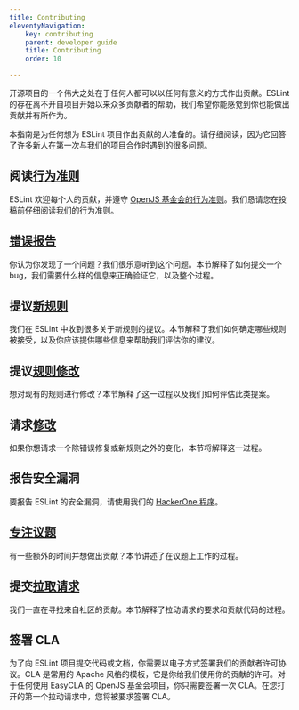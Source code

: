 ```yaml
---
title: Contributing
eleventyNavigation:
    key: contributing
    parent: developer guide
    title: Contributing
    order: 10

---
```


开源项目的一个伟大之处在于任何人都可以以任何有意义的方式作出贡献。ESLint 的存在离不开自项目开始以来众多贡献者的帮助，我们希望你能感觉到你也能做出贡献并有所作为。

本指南是为任何想为 ESLint 项目作出贡献的人准备的。请仔细阅读，因为它回答了许多新人在第一次与我们的项目合作时遇到的很多问题。

## 阅读[行为准则](https://eslint.org/conduct)

ESLint 欢迎每个人的贡献，并遵守 [OpenJS 基金会的行为准则](https://eslint.org/conduct)。我们恳请您在投稿前仔细阅读我们的行为准则。

## [错误报告](reporting-bugs)

你认为你发现了一个问题？我们很乐意听到这个问题。本节解释了如何提交一个 bug，我们需要什么样的信息来正确验证它，以及整个过程。

## 提议[新规则](new-rules)

我们在 ESLint 中收到很多关于新规则的提议。本节解释了我们如何确定哪些规则被接受，以及你应该提供哪些信息来帮助我们评估你的建议。

## 提议[规则修改](rule-changes)

想对现有的规则进行修改？本节解释了这一过程以及我们如何评估此类提案。

## 请求[修改](changes)

如果你想请求一个除错误修复或新规则之外的变化，本节将解释这一过程。

## 报告安全漏洞

要报告 ESLint 的安全漏洞，请使用我们的 [HackerOne 程序](https://hackerone.com/eslint)。

## [专注议题](working-on-issues)

有一些额外的时间并想做出贡献？本节讲述了在议题上工作的过程。

## 提交[拉取请求](pull-requests)

我们一直在寻找来自社区的贡献。本节解释了拉动请求的要求和贡献代码的过程。

## 签署 CLA

为了向 ESLint 项目提交代码或文档，你需要以电子方式签署我们的贡献者许可协议。CLA 是常用的 Apache 风格的模板，它是你给我们使用你的贡献的许可。对于任何使用 EasyCLA 的 OpenJS 基金会项目，你只需要签署一次 CLA。在您打开的第一个拉动请求中，您将被要求签署 CLA。
